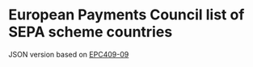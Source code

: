 # European Payments Council list of SEPA scheme countries

JSON version based on [EPC409-09](https://www.europeanpaymentscouncil.eu/sites/default/files/KB/files/EPC409-09%20EPC%20List%20of%20SEPA%20Scheme%20Countries%20v2%204%20-%20April%202016.pdf)
